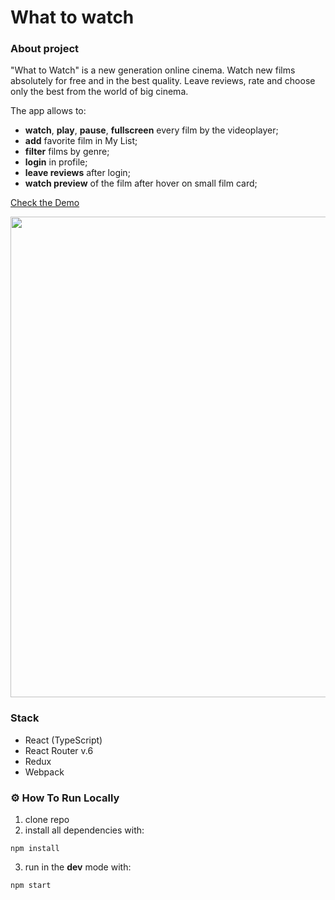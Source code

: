 # What to watch

### About project

"What to Watch" is a new generation online cinema. Watch new films absolutely for free and in the best quality. Leave reviews, rate and choose only the best from the world of big cinema.

The app allows to:

- **watch**, **play**, **pause**, **fullscreen** every film by the videoplayer;
- **add** favorite film in My List;
- **filter** films by genre;
- **login** in profile;
- **leave reviews** after login;
- **watch preview** of the film after hover on small film card;

<a href="https://bentonfraizer.github.io/what-to-watch/" target="_blank">Check the Demo</a>

<img src="https://github.com/BentonFraizer/what-to-watch/blob/master/.github/workflows/what-to-whatch.png" width="769" />

### Stack 
- React (TypeScript)
- React Router v.6
- Redux
- Webpack

### ⚙️ How To Run Locally

1. clone repo
2. install all dependencies with:
```
npm install
```
3. run in the **dev** mode with:
```
npm start
```
